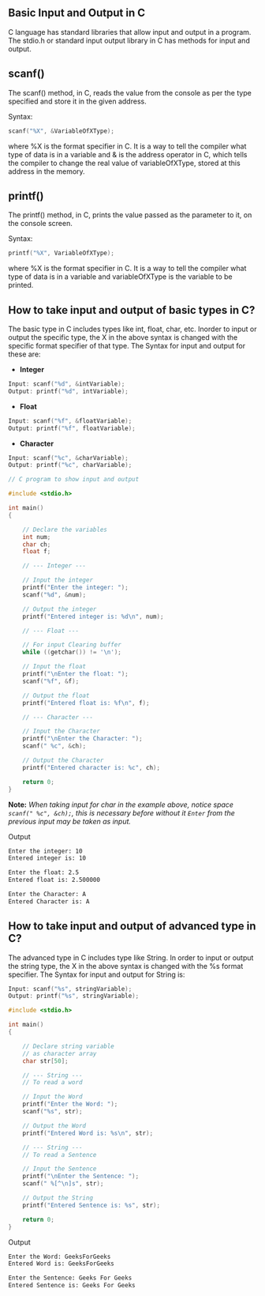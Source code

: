 ## Basic Input and Output in C

C language has standard libraries that allow input and output in a program. The stdio.h or standard input output library in C has methods for input and output.

## scanf()

The scanf() method, in C, reads the value from the console as per the type specified and store it in the given address.

Syntax:
```c
scanf("%X", &VariableOfXType);
```
where %X is the format specifier in C. It is a way to tell the compiler what type of data is in a variable and & is the address operator in C, which tells the compiler to change the real value of variableOfXType, stored at this address in the memory.

## printf()

The printf() method, in C, prints the value passed as the parameter to it, on the console screen.

Syntax:
```c
printf("%X", VariableOfXType);
```

where %X is the format specifier in C. It is a way to tell the compiler what type of data is in a variable and variableOfXType is the variable to be printed.

## How to take input and output of basic types in C?

The basic type in C includes types like int, float, char, etc. Inorder to input or output the specific type, the X in the above syntax is changed with the specific format specifier of that type. The Syntax for input and output for these are:

- **Integer**
```c
Input: scanf("%d", &intVariable);
Output: printf("%d", intVariable);
```

- **Float**
```c
Input: scanf("%f", &floatVariable);
Output: printf("%f", floatVariable);
```

- **Character**
```c
Input: scanf("%c", &charVariable);
Output: printf("%c", charVariable);
```

```c
// C program to show input and output

#include <stdio.h>

int main()
{

    // Declare the variables
    int num;
    char ch;
    float f;

    // --- Integer ---

    // Input the integer
    printf("Enter the integer: ");
    scanf("%d", &num);

    // Output the integer
    printf("Entered integer is: %d\n", num);

    // --- Float ---

    // For input Clearing buffer
    while ((getchar()) != '\n');

    // Input the float
    printf("\nEnter the float: ");
    scanf("%f", &f);

    // Output the float
    printf("Entered float is: %f\n", f);

    // --- Character ---

    // Input the Character
    printf("\nEnter the Character: ");
    scanf(" %c", &ch);

    // Output the Character
    printf("Entered character is: %c", ch);

    return 0;
}
```

**Note:** *When taking input for char in the example above, notice space `scanf(" %c", &ch);`, this is necessary before without it `Enter` from the previous input may be taken as input.*

Output
```bash
Enter the integer: 10
Entered integer is: 10

Enter the float: 2.5
Entered float is: 2.500000

Enter the Character: A
Entered Character is: A
```

## How to take input and output of advanced type in C?

The advanced type in C includes type like String. In order to input or output the string type, the X in the above syntax is changed with the %s format specifier. The Syntax for input and output for String is:
```c
Input: scanf("%s", stringVariable);
Output: printf("%s", stringVariable);
```

```c
#include <stdio.h>

int main()
{

    // Declare string variable
    // as character array
    char str[50];

    // --- String ---
    // To read a word

    // Input the Word
    printf("Enter the Word: ");
    scanf("%s", str);

    // Output the Word
    printf("Entered Word is: %s\n", str);

    // --- String ---
    // To read a Sentence

    // Input the Sentence
    printf("\nEnter the Sentence: ");
    scanf(" %[^\n]s", str);

    // Output the String
    printf("Entered Sentence is: %s", str);

    return 0;
}
```

Output
```bash
Enter the Word: GeeksForGeeks
Entered Word is: GeeksForGeeks

Enter the Sentence: Geeks For Geeks
Entered Sentence is: Geeks For Geeks
```